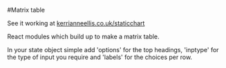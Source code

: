 #Matrix table

See it working at [kerrianneellis.co.uk/staticchart](http://kerrianneellis.co.uk/staticchart/)

React modules which build up to make a matrix table. 

In your state object simple add 'options' for the top headings, 'inptype' for the type of input you require and 'labels' for the choices per row. 

